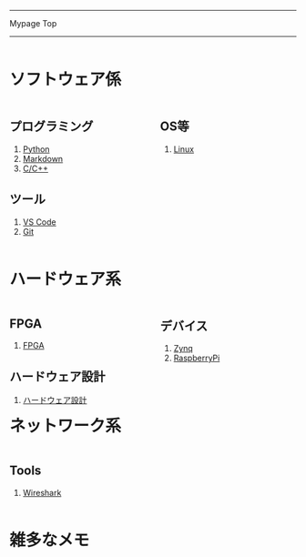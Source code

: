 <!-- <link href="style/mystyle.css" rel="stylesheet"></link> -->
<style>
.column-left{
  float: left;
  width: 47.5%;
  text-align: left;
}
.column-right{
  float: right;
  width: 47.5%;
  text-align: left;
}
.column-one{
  float: left;
  width: 100%;
  text-align: left;
}
</style>

<!-- ---------------------------------------------------------------------------------------------------- -->
<!-- ヘッダ部 -->
<!-- ---------------------------------------------------------------------------------------------------- -->
<div class="column-one">

  ------------------------------------------------------------------------------------------------------
  Mypage Top

  ------------------------------------------------------------------------------------------------------

<!-- ---------------------------------------------------------------------------------------------------- -->
<!-- セクション -->
<div class="column-one">
<!-- ---------------------------------------------------------------------------------------------------- -->

# ソフトウェア係
  <!-- left--------------------------------- -->
  <div class="column-left">

  ## プログラミング
  1. [Python](python/python.md)
  1. [Markdown](markdown/markdown.md)
  1. [C/C++](C_Cplusplus/C_Cplusplus.md)

  ## ツール
  1. [VS Code](VSCode/vscode.md)
  1. [Git](git/git.md)

  </div>
  <!-- right--------------------------------- -->
  <div class="column-right">

  ## OS等
  1. [Linux](Linux/Linux.md)
   

  </div>

</div>


<!-- ---------------------------------------------------------------------------------------------------- -->
<!-- セクション -->
<div class="column-one">
<!-- ---------------------------------------------------------------------------------------------------- -->

# ハードウェア系
  <!-- left--------------------------------- -->
  <div class="column-left">

  ## FPGA
  1. [FPGA](FPGA/FPGA.md)
  
  ## ハードウェア設計
  1. [ハードウェア設計](Hardware/hardware.md)  

  </div>
  <!-- right--------------------------------- -->
  <div class="column-right">

  ## デバイス
  1. [Zynq](Zynq/Zynq.md)  
  1. [RaspberryPi](RaspberryPi/RaspberryPi.md)


  </div>
</div>
<!-- ---------------------------------------------------------------------------------------------------- -->

# ネットワーク系
  <!-- left--------------------------------- -->
  <div class="column-left">

  ## Tools
  1. [Wireshark](Wireshark/wireshark.md)  
  </div>
  <!-- right--------------------------------- -->
  <div class="column-right">

  </div>
</div>

<!-- ---------------------------------------------------------------------------------------------------- -->
<!-- セクション -->
<div class="column-one">
<!-- ---------------------------------------------------------------------------------------------------- -->

  # 雑多なメモ
  <!-- left--------------------------------- -->
  <div class="column-left">

  </div>
  <!-- right--------------------------------- -->
  <div class="column-right">
  </div>
</div>
